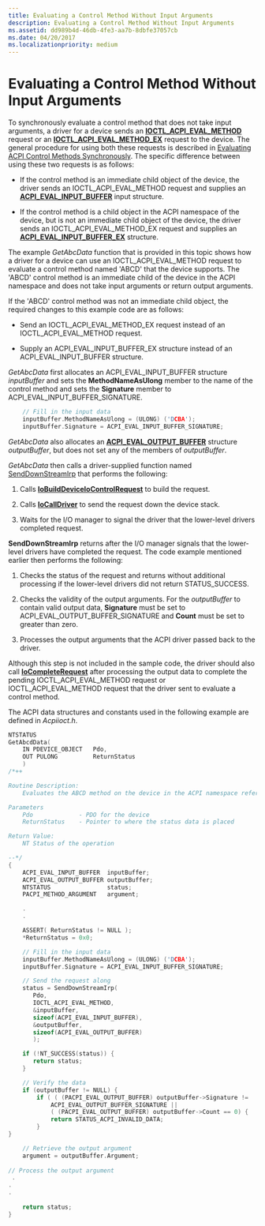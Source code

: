 ```yaml
---
title: Evaluating a Control Method Without Input Arguments
description: Evaluating a Control Method Without Input Arguments
ms.assetid: dd989b4d-46db-4fe3-aa7b-8dbfe37057cb
ms.date: 04/20/2017
ms.localizationpriority: medium
---
```


# Evaluating a Control Method Without Input Arguments


To synchronously evaluate a control method that does not take input arguments, a driver for a device sends an [**IOCTL\_ACPI\_EVAL\_METHOD**](https://docs.microsoft.com/windows-hardware/drivers/ddi/acpiioct/ni-acpiioct-ioctl_acpi_eval_method) request or an [**IOCTL\_ACPI\_EVAL\_METHOD\_EX**](https://docs.microsoft.com/windows-hardware/drivers/ddi/acpiioct/ni-acpiioct-ioctl_acpi_eval_method_ex) request to the device. The general procedure for using both these requests is described in [Evaluating ACPI Control Methods Synchronously](evaluating-acpi-control-methods-synchronously.md). The specific difference between using these two requests is as follows:

-   If the control method is an immediate child object of the device, the driver sends an IOCTL\_ACPI\_EVAL\_METHOD request and supplies an [**ACPI\_EVAL\_INPUT\_BUFFER**](https://docs.microsoft.com/windows-hardware/drivers/ddi/acpiioct/ns-acpiioct-_acpi_eval_input_buffer_v1) input structure.

-   If the control method is a child object in the ACPI namespace of the device, but is not an immediate child object of the device, the driver sends an IOCTL\_ACPI\_EVAL\_METHOD\_EX request and supplies an [**ACPI\_EVAL\_INPUT\_BUFFER\_EX**](https://docs.microsoft.com/windows-hardware/drivers/ddi/acpiioct/ns-acpiioct-_acpi_eval_input_buffer_v1_ex) structure.

The example *GetAbcData* function that is provided in this topic shows how a driver for a device can use an IOCTL\_ACPI\_EVAL\_METHOD request to evaluate a control method named 'ABCD' that the device supports. The 'ABCD' control method is an immediate child of the device in the ACPI namespace and does not take input arguments or return output arguments.

If the 'ABCD' control method was not an immediate child object, the required changes to this example code are as follows:

-   Send an IOCTL\_ACPI\_EVAL\_METHOD\_EX request instead of an IOCTL\_ACPI\_EVAL\_METHOD request.

-   Supply an ACPI\_EVAL\_INPUT\_BUFFER\_EX structure instead of an ACPI\_EVAL\_INPUT\_BUFFER structure.

*GetAbcData* first allocates an ACPI\_EVAL\_INPUT\_BUFFER structure *inputBuffer* and sets the **MethodNameAsUlong** member to the name of the control method and sets the **Signature** member to ACPI\_EVAL\_INPUT\_BUFFER\_SIGNATURE.

```cpp
    // Fill in the input data
    inputBuffer.MethodNameAsUlong = (ULONG) ('DCBA');
    inputBuffer.Signature = ACPI_EVAL_INPUT_BUFFER_SIGNATURE;
```

*GetAbcData* also allocates an [**ACPI\_EVAL\_OUTPUT\_BUFFER**](https://docs.microsoft.com/windows-hardware/drivers/ddi/acpiioct/ns-acpiioct-_acpi_eval_output_buffer_v1) structure *outputBuffer*, but does not set any of the members of *outputBuffer*.

*GetAbcData* then calls a driver-supplied function named [SendDownStreamIrp](senddownstreamirp-function.md) that performs the following:

1.  Calls [**IoBuildDeviceIoControlRequest**](https://docs.microsoft.com/windows-hardware/drivers/ddi/wdm/nf-wdm-iobuilddeviceiocontrolrequest) to build the request.

2.  Calls [**IoCallDriver**](https://docs.microsoft.com/windows-hardware/drivers/ddi/wdm/nf-wdm-iocalldriver) to send the request down the device stack.

3.  Waits for the I/O manager to signal the driver that the lower-level drivers completed request.

**SendDownStreamIrp** returns after the I/O manager signals that the lower-level drivers have completed the request. The code example mentioned earlier then performs the following:

1.  Checks the status of the request and returns without additional processing if the lower-level drivers did not return STATUS\_SUCCESS.

2.  Checks the validity of the output arguments. For the *outputBuffer* to contain valid output data, **Signature** must be set to ACPI\_EVAL\_OUTPUT\_BUFFER\_SIGNATURE and **Count** must be set to greater than zero.

3.  Processes the output arguments that the ACPI driver passed back to the driver.

Although this step is not included in the sample code, the driver should also call [**IoCompleteRequest**](https://docs.microsoft.com/windows-hardware/drivers/ddi/wdm/nf-wdm-iocompleterequest) after processing the output data to complete the pending IOCTL\_ACPI\_EVAL\_METHOD request or IOCTL\_ACPI\_EVAL\_METHOD request that the driver sent to evaluate a control method.

The ACPI data structures and constants used in the following example are defined in *Acpiioct.h*.

```cpp
NTSTATUS
GetAbcdData(
    IN PDEVICE_OBJECT   Pdo,
    OUT PULONG          ReturnStatus
    )
/*++

Routine Description:
    Evaluates the ABCD method on the device in the ACPI namespace referenced by Pdo

Parameters
    Pdo             - PDO for the device
    ReturnStatus    - Pointer to where the status data is placed

Return Value:
    NT Status of the operation

--*/
{
    ACPI_EVAL_INPUT_BUFFER  inputBuffer;
    ACPI_EVAL_OUTPUT_BUFFER outputBuffer;
    NTSTATUS                status;
    PACPI_METHOD_ARGUMENT   argument;

    .
    .

    ASSERT( ReturnStatus != NULL );
    *ReturnStatus = 0x0;

    // Fill in the input data
    inputBuffer.MethodNameAsUlong = (ULONG) ('DCBA');
    inputBuffer.Signature = ACPI_EVAL_INPUT_BUFFER_SIGNATURE;

    // Send the request along
    status = SendDownStreamIrp(
       Pdo,
       IOCTL_ACPI_EVAL_METHOD,
       &inputBuffer,
       sizeof(ACPI_EVAL_INPUT_BUFFER),
       &outputBuffer,
       sizeof(ACPI_EVAL_OUTPUT_BUFFER)
       );

    if (!NT_SUCCESS(status)) {
       return status;
    }

    // Verify the data
    if (outputBuffer != NULL) {
        if ( ( (PACPI_EVAL_OUTPUT_BUFFER) outputBuffer->Signature != 
            ACPI_EVAL_OUTPUT_BUFFER_SIGNATURE ||
            ( (PACPI_EVAL_OUTPUT_BUFFER) outputBuffer->Count == 0) {
            return STATUS_ACPI_INVALID_DATA;
        } 
}

    // Retrieve the output argument
    argument = outputBuffer.Argument;
 
// Process the output argument
 .
.
.
 
    return status;
}
```

 

 




